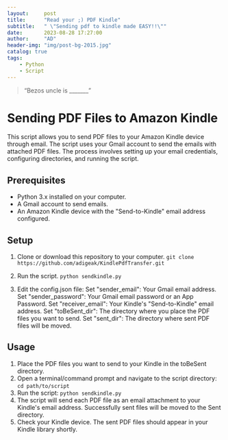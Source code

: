 ```yaml
---
layout:     post
title:      "Read your ;) PDF Kindle"
subtitle:   " \"Sending pdf to kindle made EASY!!\""
date:       2023-08-28 17:27:00
author:     "AD"
header-img: "img/post-bg-2015.jpg"
catalog: true
tags:
    - Python
    - Script
---
```


> “Bezos uncle is _______”

# Sending PDF Files to Amazon Kindle

This script allows you to send PDF files to your Amazon Kindle device through email. The script uses your Gmail account to send the emails with attached PDF files. The process involves setting up your email credentials, configuring directories, and running the script.

## Prerequisites

- Python 3.x installed on your computer.
- A Gmail account to send emails.
- An Amazon Kindle device with the "Send-to-Kindle" email address configured.

## Setup

1. Clone or download this repository to your computer.
    ```git clone https://github.com/adigeak/KindlePdfTransfer.git```

2. Run the script.
    ```python sendkindle.py```
3. Edit the config.json file:
    Set "sender_email": Your Gmail email address.
    Set "sender_password": Your Gmail email password or an App Password.
    Set "receiver_email": Your Kindle's "Send-to-Kindle" email address.
    Set "toBeSent_dir": The directory where you place the PDF files you want to send.
    Set "sent_dir": The directory where sent PDF files will be moved.

## Usage

1. Place the PDF files you want to send to your Kindle in the toBeSent directory.
2. Open a terminal/command prompt and navigate to the script directory:
```cd path/to/script```
3. Run the script:
```python sendkindle.py```
4. The script will send each PDF file as an email attachment to your Kindle's email address. Successfully sent files will be moved to the Sent directory.
5. Check your Kindle device. The sent PDF files should appear in your Kindle library shortly.
